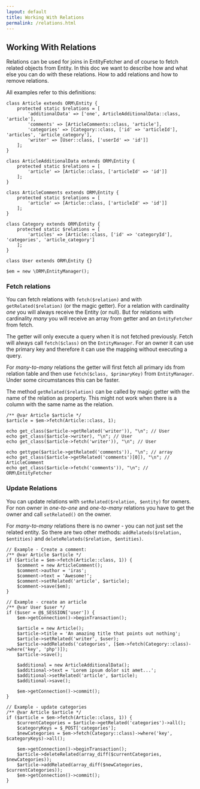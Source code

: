 ```yaml
---
layout: default
title: Working With Relations
permalink: /relations.html
---
```

## Working With Relations

Relations can be used for joins in EntityFetcher and of course to fetch related objects from Entity. In this doc we
want to describe how and what else you can do with these relations. How to add relations and how to remove relations.

All examples refer to this definitions:

```php?start_inline=true
class Article extends ORM\Entity {
    protected static $relations = [
        'additionalData' => ['one', ArticleAdditionalData::class, 'article'],
        'comments' => [ArticleComments::class, 'article'],
        'categories' => [Category::class, ['id' => 'articleId'], 'articles', 'article_category'],
        'writer' => [User::class, ['userId' => 'id']]
    ];
}

class ArticleAdditionalData extends ORM\Entity {
    protected static $relations = [
        'article' => [Article::class, ['articleId' => 'id']]
    ];
}

class ArticleComments extends ORM\Entity {
    protected static $relations = [
        'article' => [Article::class, ['articleId' => 'id']]
    ];
}

class Category extends ORM\Entity {
    protected static $relations = [
        'articles' => [Article::class, ['id' => 'categoryId'], 'categories', 'article_category']
    ];
}

class User extends ORM\Entity {}

$em = new \ORM\EntityManager();
```

### Fetch relations

You can fetch relations with `fetch($relation)` and with `getRelated($relation)` (or the magic getter). For a relation
with cardinality *one* you will always receive the Entity (or null). But for relations with cardinality *many* you will
receive an array from getter and an `EntityFetcher` from fetch.

The getter will only execute a query when it is not fetched previously. Fetch will always call `fetch($class)` on the
`EntityManager`. For an owner it can use the primary key and therefore it can use the mapping without executing a 
query.

For *many-to-many* relations the getter will first fetch all primary ids from relation table and then use
`fetch($class, $primaryKey)` from `EntityManager`.  Under some circumstances this can be faster.

The method `getRelated($relation)` can be called by magic getter with the name of the relation as property. This might
not work when there is a column with the same name as the relation.

```php?start_inline=true
/** @var Article $article */
$article = $em->fetch(Article::class, 1);

echo get_class($article->getRelated('writer')), "\n"; // User
echo get_class($article->writer), "\n"; // User
echo get_class($article->fetch('writer')), "\n"; // User

echo gettype($article->getRelated('comments')), "\n"; // array
echo get_class($article->getRelated('comments')[0]), "\n"; // ArticleComment
echo get_class($article->fetch('comments')), "\n"; // ORM\EntityFetcher
```

### Update Relations

You can update relations with `setRelated($relation, $entity)` for owners. For non owner in *one-to-one*
and *one-to-many* relations you have to get the owner and call `setRelated()` on the owner.

For *many-to-many* relations there is no owner - you can not just set the related entity. So there are two other 
methods: `addRelateds($relation, $entities)` and `deleteRelateds($relation, $entities)`.

```php?start_inline=true
// Example - Create a comment:
/** @var Article $article */
if ($article = $em->fetch(Article::class, 1)) {
    $comment = new ArticleComment();
    $comment->author = 'iras';
    $comment->text = 'Awesome!';
    $comment->setRelated('article', $article);
    $comment->save($em);
}

// Example - create an article
/** @var User $user */
if ($user = @$_SESSION['user']) {
    $em->getConnection()->beginTransaction();
    
    $article = new Article();
    $article->title = 'An amazing title that points out nothing';
    $article->setRelated('writer', $user);
    $article->addRelateds('categories', [$em->fetch(Category::class)->where('key', 'php')]);
    $article->save();
    
    $additional = new ArticleAdditionalData();
    $additional->text = 'Lorem ipsum dolor sit amet...';
    $additional->setRelated('article', $article);
    $additional->save();
    
    $em->getConnection()->commit();
}

// Example - update categories
/** @var Article $article */
if ($article = $em->fetch(Article::class, 1)) {
    $currentCategories = $article->getRelated('categories')->all();
    $categoryKeys = $_POST['categories'];
    $newCategories = $em->fetch(Category::class)->where('key', $categoryKeys)->all();
    
    $em->getConnection()->beginTransaction();
    $article->deleteRelated(array_diff($currentCategories, $newCategories));
    $article->addRelated(array_diff($newCategories, $currentCategories));
    $em->getConnection()->commit();
}
```
